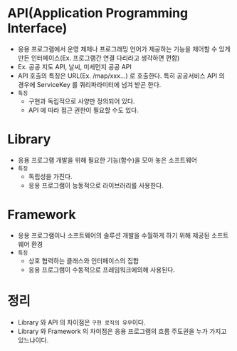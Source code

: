 # API(Application Programming Interface)

- 응용 프로그램에서 운영 체제나 프로그래밍 언어가 제공하는 기능을 제어할 수 있게 만든 인터페이스(Ex. 프로그램간 연결 다리라고 생각하면 편함)
- Ex. 공공 지도 API, 날씨, 미세먼지 공공 API
- API 호출의 특징은 URL(Ex. /map/xxx...) 로 호출한다. 특히 공공서비스 API 의 경우에 ServiceKey 를 쿼리파라미터에 넘겨 받곤 한다.
- `특징`
  - 구현과 독립적으로 사양만 정의되어 있다.
  - API 에 따라 접근 권한이 필요할 수도 있다.

# Library

- 응용 프로그램 개발을 위해 필요한 기능(함수)을 모아 놓은 소프트웨어
- `특징`
  - 독립성을 가진다.
  - 응용 프로그램이 능동적으로 라이브러리를 사용한다.

# Framework

- 응용 프로그램이나 소프트웨어의 솔루션 개발을 수월하게 하기 위해 제공된 소프트웨어 환경
- `특징`
  - 상호 협력하는 클래스와 인터페이스의 집합
  - 응용 프로그램이 수동적으로 프레임워크에의해 사용된다.

# 정리

- Library 와 API 의 차이점은 `구현 로직의 유무`이다.
- Library 와 Framework 의 차이점은 응용 프로그램의 흐름 주도권을 누가 가지고 있느냐이다.
